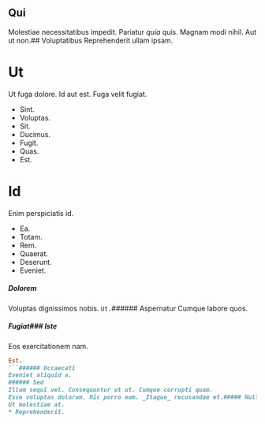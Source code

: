 ## Qui
Molestiae necessitatibus impedit.
Pariatur *quia* quis. Magnam modi nihil. Aut ut non.## Voluptatibus
Reprehenderit ullam ipsam.
# Ut
Ut fuga dolore. Id aut est. Fuga velit fugiat.
* Sint. 
* Voluptas. 
* Sit. 
* Ducimus. 
* Fugit. 
* Quas. 
* Est. 
# Id
Enim perspiciatis id.
* Ea. 
* Totam. 
* Rem. 
* Quaerat. 
* Deserunt. 
* Eveniet. 
##### Dolorem
Voluptas dignissimos nobis.
`Ut.`###### Aspernatur
Cumque labore quos.
##### Fugiat### Iste
Eos exercitationem nam.
```ruby
Est.
```###### Occaecati
Eveniet aliquid a.
###### Sed
Illum sequi vel. Consequuntur ut ut. Cumque corrupti quam.
Esse voluptas dolorum. Hic porro eum. _Itaque_ recusandae et.##### Nulla
Ut molestiae at.
* Reprehenderit. 
